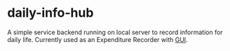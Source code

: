 # daily-info-hub

A simple service backend running on local server to record information for daily life. Currently used as an Expenditure Recorder with [GUI](https://github.com/YuKitAs/expenditure-recorder-gui).
